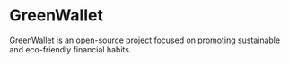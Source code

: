 # GreenWallet
GreenWallet is an open-source project focused on promoting sustainable and eco-friendly financial habits.
